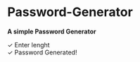 # Password-Generator

<b> A simple Password Generator </b> 

<span>&#10003;</span>  Enter lenght <br>
<span>&#10003;</span> Password Generated!

